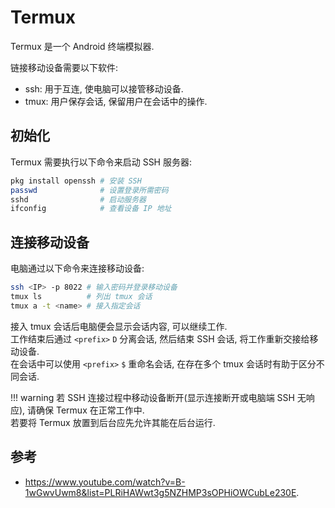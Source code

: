# Termux

Termux 是一个 Android 终端模拟器.

链接移动设备需要以下软件:

- ssh: 用于互连, 使电脑可以接管移动设备.
- tmux: 用户保存会话, 保留用户在会话中的操作.

## 初始化

Termux 需要执行以下命令来启动 SSH 服务器:

```sh
pkg install openssh # 安装 SSH
passwd              # 设置登录所需密码
sshd                # 启动服务器
ifconfig            # 查看设备 IP 地址
```

## 连接移动设备

电脑通过以下命令来连接移动设备:  

```sh
ssh <IP> -p 8022 # 输入密码并登录移动设备
tmux ls          # 列出 tmux 会话
tmux a -t <name> # 接入指定会话
```

接入 tmux 会话后电脑便会显示会话内容, 可以继续工作.  
工作结束后通过 `<prefix>` `D` 分离会话, 然后结束 SSH 会话, 将工作重新交接给移动设备.  
在会话中可以使用 `<prefix>` `$` 重命名会话, 在存在多个 tmux 会话时有助于区分不同会话.

!!! warning
    若 SSH 连接过程中移动设备断开(显示连接断开或电脑端 SSH 无响应), 请确保 Termux 在正常工作中.  
    若要将 Termux 放置到后台应先允许其能在后台运行.

## 参考

- <https://www.youtube.com/watch?v=B-1wGwvUwm8&list=PLRiHAWwt3g5NZHMP3sOPHiOWCubLe230E>.

